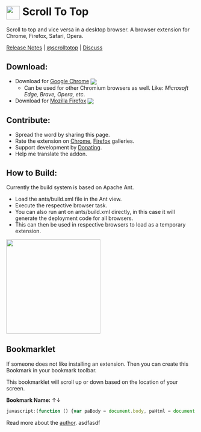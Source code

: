 # <img valign="middle" style="vertical-align: middle;" src="rdmd-res/pratikabu-stt-256.png" width="36px"> Scroll To Top

Scroll to top and vice versa in a desktop browser. A browser extension for Chrome, Firefox, Safari, Opera.

[Release Notes](https://github.com/pratikabu/scrolltotop/releases) | [@scrolltotop](https://twitter.com/scrolltotop) | [Discuss](https://github.com/pratikabu/scrolltotop/discussions)

## Download:

[link-chrome]: https://chrome.google.com/webstore/detail/scroll-to-top/hegiignepmecppikdlbohnnbfjdoaghj "Chrome Extension"
[link-firefox]: https://addons.mozilla.org/en-US/firefox/addon/scroll-to-top/ "Mozilla Add-on"
[link-chrome-review]: https://chrome.google.com/webstore/detail/scroll-to-top/hegiignepmecppikdlbohnnbfjdoaghj/reviews "Chrome Extension Review"
[link-opera-review]: https://addons.opera.com/en/extensions/details/scroll-to-top#feedback-container "Opera Extension Review"

- Download for [Google Chrome][link-chrome] [<img valign="middle" src="https://img.shields.io/chrome-web-store/v/hegiignepmecppikdlbohnnbfjdoaghj?label=%20">][link-chrome]
  - Can be used for other Chromium browsers as well. Like: _Microsoft Edge, Brave, Opera, etc_.
- Download for [Mozilla Firefox][link-firefox] [<img valign="middle" src="https://img.shields.io/amo/v/scroll-to-top?label=%20">][link-firefox]

## Contribute:
- Spread the word by sharing this page.
- Rate the extension on [Chrome][link-chrome-review], [Firefox][link-firefox] galleries.
- Support development by [Donating](https://pratikabu.com/donate).
- Help me translate the addon.

## How to Build:
Currently the build system is based on Apache Ant.
- Load the ants/build.xml file in the Ant view.
- Execute the respective browser task.
- You can also run ant on ants/build.xml directly, in this case it will generate the deployment code for all browsers.
- This can then be used in respective browsers to load as a temporary extension.

<img width="250px" src="rdmd-res/generated-folder-structure.png">

## Bookmarklet
If someone does not like installing an extension. Then you can create this Bookmark in your bookmark toolbar.

This bookmarklet will scroll up or down based on the location of your screen.

**Bookmark Name:** ↑↓
```javascript
javascript:(function () {var paBody = document.body, paHtml = document.documentElement, paMaxY = Math.max(paBody.scrollHeight, paBody.offsetHeight, paHtml.clientHeight, paHtml.scrollHeight, paHtml.offsetHeight) - window.innerHeight, paBreakPoint = 300; if(window.scrollY > paBreakPoint || paBreakPoint >= paMaxY && window.scrollY != 0) window.scroll({top: 0, behavior: 'smooth'}); else window.scroll({top: paMaxY, behavior: 'smooth'});})();
```

Read more about the [author](https://pratikabu.com).
asdfasdf
